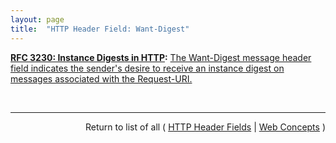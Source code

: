 ```yaml
---
layout: page
title:  "HTTP Header Field: Want-Digest"
---
```


**[RFC 3230: Instance Digests in HTTP](/specs/IETF/RFC/3230 "HTTP/1.1 defines a Content-MD5 header that allows a server to include a digest of the response body.  However, this is specifically defined to cover the body of the actual message, not the contents of the full file (which might be quite different, if the response is a Content-Range, or uses a delta encoding).  Also, the Content-MD5 is limited to one specific digest algorithm; other algorithms, such as SHA-1 (Secure Hash Standard), may be more appropriate in some circumstances.  Finally, HTTP/1.1 provides no explicit mechanism by which a client may request a digest.  This document proposes HTTP extensions that solve these problems."):** [The Want-Digest message header field indicates the sender's desire to receive an instance digest on messages associated with the Request-URI.](http://tools.ietf.org/html/rfc3230#section-4.3.1)

<br/>
<hr/>

<p style="text-align: right">Return to list of all ( <a href="../http-headers">HTTP Header Fields</a> | <a href="../">Web Concepts</a> )</p>